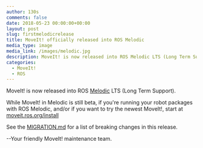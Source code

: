 ```yaml
---
author: 130s
comments: false
date: 2018-05-23 00:00:00+00:00
layout: post
slug: firstmelodicrelease
title: MoveIt! officially released into ROS Melodic
media_type: image
media_link: /images/melodic.jpg
description: MoveIt! is now released into ROS Melodic LTS (Long Term Support)!
categories:
  - MoveIt!
  - ROS
---
```


MoveIt! is now released into ROS [Melodic](http://wiki.ros.org/melodic) LTS (Long Term Support).

While MoveIt! in Melodic is still beta, if you're running your robot packages with ROS Melodic, and/or if you want to try the newest MoveIt!, start at [moveit.ros.org/install](http://moveit.ros.org/install/)

See the [MIGRATION.md](https://github.com/ros-planning/moveit/blob/melodic-devel/MIGRATION.md) for a list of breaking changes in this release.

--Your friendly MoveIt! maintenance team.
